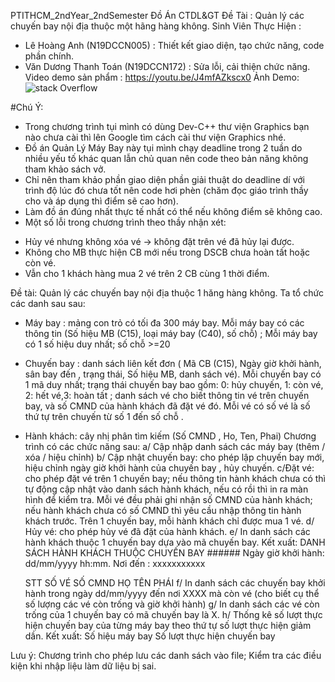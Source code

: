 PTITHCM_2ndYear_2ndSemester
Đồ Án CTDL&GT
Đề Tài : Quản lý các chuyến bay nội địa thuộc một hãng hàng không.
Sinh Viên Thực Hiện :
- Lê Hoàng Anh (N19DCCN005) : Thiết kết giao diện, tạo chức năng, code phần chính.
- Văn Dương Thanh Toán (N19DCCN172) : Sửa lỗi, cải thiện chức năng.
Video demo sản phẩm : https://youtu.be/J4mfAZkscx0
Ảnh Demo:
![stack Overflow](http://lmsotfy.com/so.png)


#Chú Ý:
- Trong chương trình tụi mình có dùng Dev-C++ thư viện Graphics bạn nào chưa cài thì lên Google tìm cách cài thư viện Graphics nhé.
- Đồ án Quản Lý Máy Bay này tụi mình chạy deadline trong 2 tuần do nhiều yếu tố khác quan lẫn chủ quan nên code theo bản năng không tham khảo sách vở.
- Chỉ nên tham khảo phần giao diện phần giải thuật do deadline dí với trình độ lúc đó chưa tốt nên code hơi phèn (chăm đọc giáo trình thầy cho và áp dụng thì điểm sẽ cao hơn).
- Làm đồ án đúng nhất thực tế nhất có thể nếu không điểm sẽ không cao.
- Một số lỗi trong chương trình theo thầy nhận xét:
+ Hủy vé nhưng không xóa vé -> không đặt trên vé đã hủy lại được.
+ Không cho MB thực hiện CB mới nếu trong DSCB chưa hoàn tất hoặc còn vé.
+ Vẫn cho 1 khách hàng mua 2 vé trên 2 CB cùng 1 thời điểm. 

Đề tài:
Quản lý các chuyến bay nội địa thuộc 1 hăng hàng không. Ta tổ chức các danh sau sau: 
- Máy bay : mảng con trỏ có tối đa 300 máy bay. Mỗi máy bay có các thông tin (Số hiệu MB (C15), loại máy bay (C40), số chỗ) ;  Mỗi máy bay có 1 số hiệu duy nhất; số chỗ >=20
- Chuyến bay : danh sách liên kết đơn ( Mã CB (C15),  Ngày giờ khởi hành, sân bay đến , trạng thái, Số hiệu MB, danh sách vé). Mỗi chuyến bay có 1 mã duy nhất; trạng thái chuyến bay bao gồm: 0: hủy chuyến, 1: còn vé, 2: hết vé,3: hoàn tất ; danh sách vé cho biết thông tin vé trên chuyến bay, và số CMND của hành khách đã đặt vé đó. Mỗi vé có  số vé  là số thứ tự trên chuyến từ số 1 đến số chỗ .
- Hành khách: cây nhị phân tìm kiếm (Số CMND , Ho, Ten,  Phai)
Chương trình có các chức năng sau: 
a/ Cập nhập danh sách các máy bay (thêm / xóa / hiệu chỉnh)
b/ Cập nhật chuyến bay: cho phép lập chuyến bay mới, hiệu chỉnh ngày giờ khởi hành của chuyến bay , hủy chuyến.
c/Đặt vé: cho phép đặt vé trên 1 chuyến bay; nếu thông tin hành khách chưa có thì tự động cập nhật vào danh sách hành khách, nếu có rồi thì in ra màn hình để kiểm tra. Mỗi vé đều phải ghi nhận số CMND của hành khách; nếu hành khách chưa có số CMND thì yêu cầu nhập thông tin hành khách trước. Trên 1 chuyến bay, mỗi hành khách chỉ được mua 1 vé.
d/ Hủy vé: cho phép hủy vé đã đặt của hành khách.
e/ In danh sách các hành khách thuộc 1 chuyến bay dựa vào mã chuyến bay. Kết xuất:
DANH SÁCH HÀNH KHÁCH THUỘC CHUYẾN BAY ######
Ngày giờ khởi hành: dd/mm/yyyy hh:mm.  Nơi đến : xxxxxxxxxxx

	STT	SỐ VÉ		SỐ CMND	HỌ TÊN	PHÁI
f/ In danh sách các chuyến bay khởi hành trong  ngày dd/mm/yyyy đến nơi XXXX mà còn vé (cho biết cụ thể số lượng các vé còn trống và giờ khởi hành)
g/ In danh sách các vé còn trống của 1 chuyến bay có mã chuyến bay là X. 
h/ Thống kê số lượt thực hiện chuyến bay của từng máy bay theo thứ tự  số lượt thực hiện giảm dần. Kết xuất:
	Số hiệu máy bay		Số lượt thực hiện chuyến bay

Lưu ý: Chương trình cho phép lưu các danh sách vào file; Kiểm tra các điều kiện khi nhập liệu làm dữ liệu bị sai.